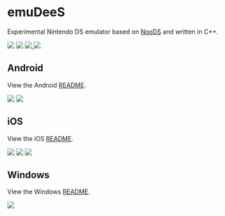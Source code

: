 # emuDeeS
Experimental Nintendo DS emulator based on [NooDS](https://github.com/hydr8gon/noods) and written in C++.

<span>
  <img src="https://img.shields.io/static/v1?label=Built%20with&message=C%2B%2B&color=blue"/>
  <img src="https://img.shields.io/static/v1?label=License&message=GPLv3&color=blue"/>

  <a href="https://buymeacoffee.com/antiquecodes">
    <img src="https://img.shields.io/static/v1?label=Support&message=Buy%20Me%20A%20Coffee&color=yellow"/>
  </a>
  <a href="https://paypal.com/paypalme/officialantique">
    <img src="https://img.shields.io/static/v1?label=Support&message=PayPal&color=009cde"/>
  </a>
</span>

## Android
View the Android [README](README-ANDROID.md).

<span>
  <img src="https://img.shields.io/static/v1?label=Built%20with&message=Kotlin&color=blueviolet"/>
  <img src="https://img.shields.io/static/v1?label=Supports&message=Android 12%2B&color=green"/>
</span>

## iOS
View the iOS [README](README-IOS.md).

<span>
  <img src="https://img.shields.io/static/v1?label=Built%20with&message=Objective-C%2B%2B&color=blue"/>
  <img src="https://img.shields.io/static/v1?label=Built%20with&message=Swift&color=FF9500"/>
  <img src="https://img.shields.io/static/v1?label=Supports&message=iOS, iPadOS, tvOS 13%2B&color=green"/>
</span>

## Windows
View the Windows [README](README-WINDOWS.md).

<span>
  <img src="https://img.shields.io/static/v1?label=Supports&message=Windows 10%2B&color=green"/>
</span>
